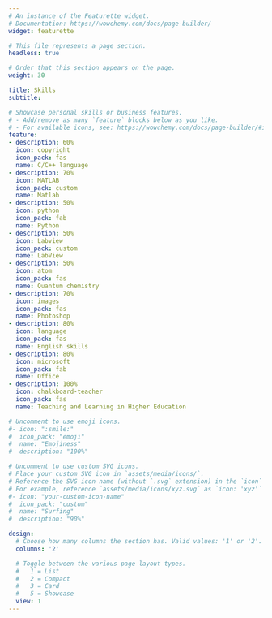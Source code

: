 ```yaml
---
# An instance of the Featurette widget.
# Documentation: https://wowchemy.com/docs/page-builder/
widget: featurette

# This file represents a page section.
headless: true

# Order that this section appears on the page.
weight: 30

title: Skills
subtitle:

# Showcase personal skills or business features.
# - Add/remove as many `feature` blocks below as you like.
# - For available icons, see: https://wowchemy.com/docs/page-builder/#icons
feature:
- description: 60%
  icon: copyright
  icon_pack: fas
  name: C/C++ language
- description: 70%
  icon: MATLAB
  icon_pack: custom
  name: Matlab
- description: 50%
  icon: python
  icon_pack: fab
  name: Python
- description: 50%
  icon: Labview
  icon_pack: custom
  name: LabView
- description: 50%
  icon: atom
  icon_pack: fas
  name: Quantum chemistry
- description: 70%
  icon: images
  icon_pack: fas
  name: Photoshop
- description: 80%
  icon: language
  icon_pack: fas
  name: English skills
- description: 80%
  icon: microsoft
  icon_pack: fab
  name: Office
- description: 100%
  icon: chalkboard-teacher
  icon_pack: fas
  name: Teaching and Learning in Higher Education

# Uncomment to use emoji icons.
#- icon: ":smile:"
#  icon_pack: "emoji"
#  name: "Emojiness"
#  description: "100%"  

# Uncomment to use custom SVG icons.
# Place your custom SVG icon in `assets/media/icons/`.
# Reference the SVG icon name (without `.svg` extension) in the `icon` field.
# For example, reference `assets/media/icons/xyz.svg` as `icon: 'xyz'`
#- icon: "your-custom-icon-name"
#  icon_pack: "custom"
#  name: "Surfing"
#  description: "90%"

design:
  # Choose how many columns the section has. Valid values: '1' or '2'.
  columns: '2'

  # Toggle between the various page layout types.
  #   1 = List
  #   2 = Compact
  #   3 = Card
  #   5 = Showcase
  view: 1
---
```

